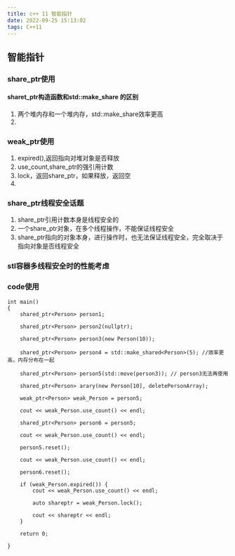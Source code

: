 ```yaml
---
title: c++ 11 智能指针
date: 2022-09-25 15:13:02
tags: C++11
---
```


## 智能指针


### share_ptr使用




#### sharet_ptr<T>构造函数和std::make_share<T> 的区别
1. 两个堆内存和一个堆内存，std::make_share效率更高
2. 



### weak_ptr使用
1. expired(),返回指向对堆对象是否释放
2. use_count,share_ptr的强引用计数
3. lock，返回share_ptr，如果释放，返回空
4. 



### share_ptr线程安全话题
1. share_ptr引用计数本身是线程安全的
2. 一个share_ptr对象，在多个线程操作，不能保证线程安全
3. share_ptr指向的对象本身，进行操作时，也无法保证线程安全，完全取决于指向对象是否线程安全



### stl容器多线程安全时的性能考虑


### code使用
```
int main()
{
    shared_ptr<Person> person1;
    
    shared_ptr<Person> person2(nullptr);
    
    shared_ptr<Person> person3(new Person(10));

    shared_ptr<Person> person4 = std::make_shared<Person>(5); //效率更高，内存分布在一起
    
    shared_ptr<Person> person5(std::move(person3)); // person3无法再使用
    
    shared_ptr<Person> arary(new Person[10], deletePersonArray);
    
    weak_ptr<Person> weak_Person = person5;
    
    cout << weak_Person.use_count() << endl;
    
    shared_ptr<Person> person6 = person5;
    
    cout << weak_Person.use_count() << endl;
    
    person5.reset();
    
    cout << weak_Person.use_count() << endl;
    
    person6.reset();
    
    if (weak_Person.expired()) {
        cout << weak_Person.use_count() << endl;
        
        auto shareptr = weak_Person.lock();
        
        cout << shareptr << endl;
    }
    
    return 0;
    
}

```

